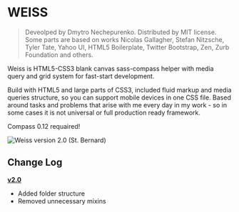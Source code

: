 # WEISS

> Deveolped by Dmytro Nechepurenko. Distributed by MIT license.
> Some parts are based on works Nicolas Gallagher, Stefan Nitzsche, Tyler Tate,
> Yahoo UI, HTML5 Boilerplate, Twitter Bootstrap, Zen, Zurb Foundation and others.

Weiss is HTML5-CSS3 blank canvas sass-compass helper with media query and grid system for fast-start development.

Build with HTML5 and large parts of CSS3, included fluid markup and media queries structure, so you can support mobile devices in one CSS file.
Based around tasks and problems that arise with me every day in my work - so in some cases it is not universal or full production ready framework.

Compass 0.12 requaired!

![Weiss version 2.0 (St. Bernard)](https://raw.github.com/dimanech/weiss/master/images/example/content-example-img.jpg)

## Change Log

**[v2.0](https://github.com/dimanech/weiss)**

* Added folder structure
* Removed unnecessary mixins